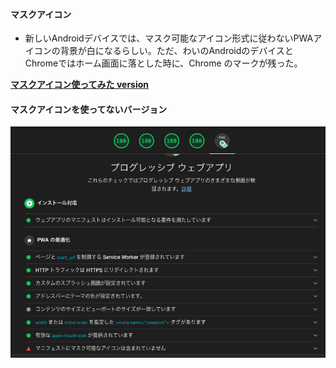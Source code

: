 #### マスクアイコン  
- 新しいAndroidデバイスでは、マスク可能なアイコン形式に従わないPWAアイコンの背景が白になるらしい。ただ、わいのAndroidのデバイスとChromeではホーム画面に落とした時に、Chrome のマークが残った。      


[**マスクアイコン使ってみた version**](https://github.com/ryosuke1256/pwa-sample/tree/maskable)

#### マスクアイコンを使ってないバージョン  
<img src="https://github.com/ryosuke1256/image/blob/main/pwa3.png" />
